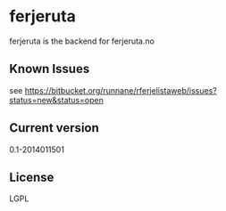 ferjeruta
=========

ferjeruta is the backend for ferjeruta.no

Known Issues
----
see https://bitbucket.org/runnane/rferjelistaweb/issues?status=new&status=open

Current version
----

0.1-2014011501

License
----

LGPL